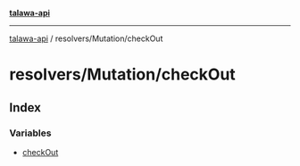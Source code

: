 [**talawa-api**](../../../README.md)

***

[talawa-api](../../../modules.md) / resolvers/Mutation/checkOut

# resolvers/Mutation/checkOut

## Index

### Variables

- [checkOut](variables/checkOut.md)
